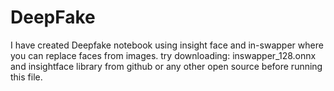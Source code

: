 # DeepFake
I have created Deepfake notebook using insight face and in-swapper where you can replace faces from images.
try downloading: inswapper_128.onnx and insightface library from github or any other open source before running this file. 
